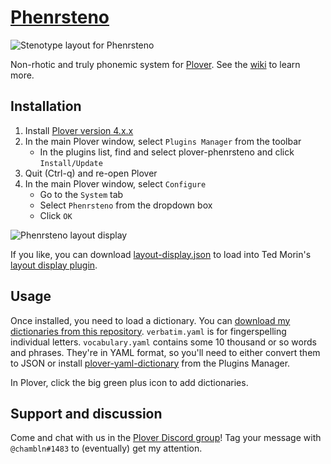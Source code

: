 # [Phenrsteno](https://github.com/contrum/plover-phenrsteno/wiki)

![Stenotype layout for Phenrsteno][layout]

Non-rhotic and truly phonemic system for [Plover](https://github.com/openstenoproject/plover). See the [wiki](https://github.com/contrum/plover-phenrsteno/wiki) to learn more.

## Installation

1.  Install [Plover version 4.x.x][plover-releases]
2.  In the main Plover window, select `Plugins Manager` from the toolbar
      - In the plugins list, find and select plover-phenrsteno and click `Install/Update`
3.  Quit (Ctrl-q) and re-open Plover
4.  In the main Plover window, select `Configure`
      - Go to the `System` tab
      - Select `Phenrsteno` from the dropdown box
      - Click `OK`
      
![Phenrsteno layout display][layout-display-png]
      
If you like, you can download [layout-display.json][layout-display-json] to load into Ted Morin's [layout display plugin][plover-layout-display].

## Usage

Once installed, you need to load a dictionary. You can [download my dictionaries from this repository](https://github.com/contrum/plover-phenrsteno/tree/master/yaml). `verbatim.yaml` is for fingerspelling individual letters. `vocabulary.yaml` contains some 10 thousand or so words and phrases. They're in YAML format, so you'll need to either convert them to JSON or install [plover-yaml-dictionary](plover-yaml-dictionary) from the Plugins Manager.
<!-- TODO: Set up automatic YAML-to-JSON conversion in this repo -->

In Plover, click the big green plus icon to add dictionaries.

## Support and discussion

Come and chat with us in the [Plover Discord group][discord]! Tag your message with `@chambln#1483` to (eventually) get my attention.

[layout]: https://raw.githubusercontent.com/wiki/contrum/plover-phenrsteno/png/layout.png
[plover-releases]: https://github.com/openstenoproject/plover/releases
[layout-display-json]: https://github.com/contrum/plover-phenrsteno/blob/master/layout-display.json
[layout-display-png]: https://raw.githubusercontent.com/wiki/contrum/plover-phenrsteno/png/layout-display.png
[plover-layout-display]: https://github.com/morinted/plover_layout_display
[plover-yaml-dictionary]: https://github.com/nsmarkop/plover_yaml_dictionary
[discord]: https://discord.gg/0lQde43a6dGmAMp2
